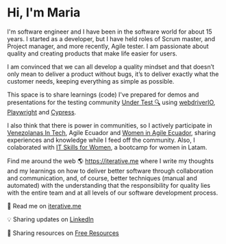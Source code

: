 # Hi, I'm Maria

I'm software engineer and I have been in the software world for about 15 years. I started as a developer, but I have held roles of Scrum master, and Project manager, and more recently, Agile tester. I am passionate about quality and creating products that make life easier for users.

I am convinced that we can all develop a quality mindset and that doesn’t only mean to deliver a product without bugs, it’s to deliver exactly what the customer needs, keeping everything as simple as possible.

This space is to share learnings (code) I've prepared for demos and presentations for the testing community <a target="_blank" href="https://linktr.ee/under_test/">Under Test :mag:</a> using <a target="_blank" href="https://webdriver.io/">webdriverIO</a>, <a target="_blank" href="https://playwright.dev/">Playwright</a> and <a target="_blank" href="https://www.cypress.io/">Cypress</a>.

I also think that there is power in communities, so I actively participate in <a  href="https://www.venezolanasintech.org/">Venezolanas In Tech</a>, Agile Ecuador and <a  target="_blank" href="https://www.linkedin.com/company/women-in-agile-ecuador">Women in Agile Ecuador</a>, sharing experiences and knowledge while I feed off the community. Also, I colaborated with <a target="_blank" href="https://twitter.com/hack_women">IT Skills for Women</a>, a bootcamp for women in Latam.

Find me around the web 🌎 <a target="_blank" href="https://iterative.me">https://iterative.me</a> where I write my thoughts and my learnings on how to deliver better software through collaboration and communication, and, of course, better techniques (manual and automated) with the understanding that the responsibility for quality lies with the entire team and at all levels of our software development process.

:pencil: Read me on <a target="_blank" href="https://iterative.me/blog">iterative.me</a>

:bulb: Sharing updates on <a target="_blank" href="https://www.linkedin.com/in/marelyn/">LinkedIn</a>

:open_file_folder: Sharing resources on <a target="_blank" href="https://iterative.me/resources">Free Resources</a>
